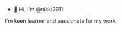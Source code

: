 - 👋 Hi, I’m @nikki2911

I'm keen learner and passionate for my work.

<!---
nikki2911/nikki2911 is a ✨ special ✨ repository because its `README.md` (this file) appears on your GitHub profile.
You can click the Preview link to take a look at your changes.
--->
